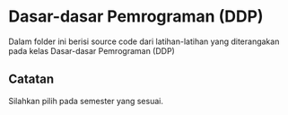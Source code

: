 # Dasar-dasar Pemrograman (DDP)
Dalam folder ini berisi source code dari latihan-latihan yang diterangakan pada kelas Dasar-dasar Pemrograman (DDP)

## Catatan
Silahkan pilih pada semester yang sesuai.
